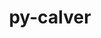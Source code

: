 ---
title: "py-calver"
layout: cache
categories: [package, develop-2023-11-19]
meta: {"versions": ["2022.6.26"], "compilers": ["apple-clang@=15.0.0", "cce@=15.0.1", "gcc@=11.1.0", "gcc@=11.3.0", "gcc@=11.4.0", "gcc@=7.3.1", "gcc@=7.5.0", "gcc@=9.4.0", "oneapi@=2023.2.0"], "oss": ["amzn2", "rhel8", "ubuntu18.04", "ubuntu20.04", "ubuntu22.04", "ventura"], "platforms": ["darwin", "linux"], "targets": ["aarch64", "neoverse_n1", "neoverse_v1", "ppc64le", "x86_64_v3", "zen4"], "stacks": ["aws-isc", "aws-isc-aarch64", "data-vis-sdk", "e4s", "e4s-cray-rhel", "e4s-neoverse_v1", "e4s-oneapi", "e4s-power", "e4s-rocm-external", "ml-darwin-aarch64-mps", "ml-linux-x86_64-cpu", "ml-linux-x86_64-cuda", "ml-linux-x86_64-rocm", "radiuss", "root"], "num_specs": 25, "num_specs_by_stack": {"root": 25, "ml-darwin-aarch64-mps": 2, "aws-isc-aarch64": 2, "aws-isc": 1, "e4s-cray-rhel": 2, "radiuss": 1, "e4s-neoverse_v1": 2, "e4s-power": 2, "data-vis-sdk": 2, "e4s": 3, "e4s-rocm-external": 1, "e4s-oneapi": 4, "ml-linux-x86_64-cuda": 4, "ml-linux-x86_64-rocm": 4, "ml-linux-x86_64-cpu": 4}}
spec_details: [{"hash": "6qsulw6hzc6sr6goduow64w2jmiuonlf", "compiler": "apple-clang@=15.0.0", "versions": ["2022.6.26"], "os": "ventura", "platform": "darwin", "target": "aarch64", "variants": ["build_system=python_pip"], "stacks": ["root", "ml-darwin-aarch64-mps"], "size": "-", "tarball": "https://binaries.spack.io/develop-2023-11-19/build_cache/darwin-ventura-aarch64/apple-clang-15.0.0/py-calver-2022.6.26/darwin-ventura-aarch64-apple-clang-15.0.0-py-calver-2022.6.26-6qsulw6hzc6sr6goduow64w2jmiuonlf.spack"}, {"hash": "ueumynu2sexh5wafzywcbhep3zdidt5n", "compiler": "apple-clang@=15.0.0", "versions": ["2022.6.26"], "os": "ventura", "platform": "darwin", "target": "aarch64", "variants": ["build_system=python_pip"], "stacks": ["root", "ml-darwin-aarch64-mps"], "size": "-", "tarball": "https://binaries.spack.io/develop-2023-11-19/build_cache/darwin-ventura-aarch64/apple-clang-15.0.0/py-calver-2022.6.26/darwin-ventura-aarch64-apple-clang-15.0.0-py-calver-2022.6.26-ueumynu2sexh5wafzywcbhep3zdidt5n.spack"}, {"hash": "xebrtkott2fbwc54ivakxjet3ef2zd7r", "compiler": "gcc@=7.3.1", "versions": ["2022.6.26"], "os": "amzn2", "platform": "linux", "target": "aarch64", "variants": ["build_system=python_pip"], "stacks": ["aws-isc-aarch64", "root"], "size": "-", "tarball": "https://binaries.spack.io/develop-2023-11-19/build_cache/linux-amzn2-aarch64/gcc-7.3.1/py-calver-2022.6.26/linux-amzn2-aarch64-gcc-7.3.1-py-calver-2022.6.26-xebrtkott2fbwc54ivakxjet3ef2zd7r.spack"}, {"hash": "t2yphv4rctezyjigqkkaa74iu6qrycxa", "compiler": "gcc@=7.3.1", "versions": ["2022.6.26"], "os": "amzn2", "platform": "linux", "target": "neoverse_n1", "variants": ["build_system=python_pip"], "stacks": ["aws-isc-aarch64", "root"], "size": "-", "tarball": "https://binaries.spack.io/develop-2023-11-19/build_cache/linux-amzn2-neoverse_n1/gcc-7.3.1/py-calver-2022.6.26/linux-amzn2-neoverse_n1-gcc-7.3.1-py-calver-2022.6.26-t2yphv4rctezyjigqkkaa74iu6qrycxa.spack"}, {"hash": "5ren7wfsu7earxx276or7ggg4ojwglg4", "compiler": "gcc@=7.3.1", "versions": ["2022.6.26"], "os": "amzn2", "platform": "linux", "target": "x86_64_v3", "variants": ["build_system=python_pip"], "stacks": ["aws-isc", "root"], "size": "-", "tarball": "https://binaries.spack.io/develop-2023-11-19/build_cache/linux-amzn2-x86_64_v3/gcc-7.3.1/py-calver-2022.6.26/linux-amzn2-x86_64_v3-gcc-7.3.1-py-calver-2022.6.26-5ren7wfsu7earxx276or7ggg4ojwglg4.spack"}, {"hash": "weusrvjycrk34x7u4mbdek7uwbcddaez", "compiler": "cce@=15.0.1", "versions": ["2022.6.26"], "os": "rhel8", "platform": "linux", "target": "zen4", "variants": ["build_system=python_pip"], "stacks": ["e4s-cray-rhel", "root"], "size": "-", "tarball": "https://binaries.spack.io/develop-2023-11-19/build_cache/linux-rhel8-zen4/cce-15.0.1/py-calver-2022.6.26/linux-rhel8-zen4-cce-15.0.1-py-calver-2022.6.26-weusrvjycrk34x7u4mbdek7uwbcddaez.spack"}, {"hash": "n53lshzgu5liyrmfgnjc2k6gwwjp6uzo", "compiler": "cce@=15.0.1", "versions": ["2022.6.26"], "os": "rhel8", "platform": "linux", "target": "zen4", "variants": ["build_system=python_pip"], "stacks": ["e4s-cray-rhel", "root"], "size": "-", "tarball": "https://binaries.spack.io/develop-2023-11-19/build_cache/linux-rhel8-zen4/cce-15.0.1/py-calver-2022.6.26/linux-rhel8-zen4-cce-15.0.1-py-calver-2022.6.26-n53lshzgu5liyrmfgnjc2k6gwwjp6uzo.spack"}, {"hash": "6f4dhccl3xsl5rwrfoha43jkt6mgywah", "compiler": "gcc@=7.5.0", "versions": ["2022.6.26"], "os": "ubuntu18.04", "platform": "linux", "target": "x86_64_v3", "variants": ["build_system=python_pip"], "stacks": ["root", "radiuss"], "size": "-", "tarball": "https://binaries.spack.io/develop-2023-11-19/build_cache/linux-ubuntu18.04-x86_64_v3/gcc-7.5.0/py-calver-2022.6.26/linux-ubuntu18.04-x86_64_v3-gcc-7.5.0-py-calver-2022.6.26-6f4dhccl3xsl5rwrfoha43jkt6mgywah.spack"}, {"hash": "t7c2igvlknozy46qrzsoyit2zlxzvvga", "compiler": "gcc@=11.4.0", "versions": ["2022.6.26"], "os": "ubuntu20.04", "platform": "linux", "target": "neoverse_v1", "variants": ["build_system=python_pip"], "stacks": ["e4s-neoverse_v1", "root"], "size": "-", "tarball": "https://binaries.spack.io/develop-2023-11-19/build_cache/linux-ubuntu20.04-neoverse_v1/gcc-11.4.0/py-calver-2022.6.26/linux-ubuntu20.04-neoverse_v1-gcc-11.4.0-py-calver-2022.6.26-t7c2igvlknozy46qrzsoyit2zlxzvvga.spack"}, {"hash": "7jvwu7phflg7dm6bjhh5pqnmh6xnqmsd", "compiler": "gcc@=11.4.0", "versions": ["2022.6.26"], "os": "ubuntu20.04", "platform": "linux", "target": "neoverse_v1", "variants": ["build_system=python_pip"], "stacks": ["e4s-neoverse_v1", "root"], "size": "-", "tarball": "https://binaries.spack.io/develop-2023-11-19/build_cache/linux-ubuntu20.04-neoverse_v1/gcc-11.4.0/py-calver-2022.6.26/linux-ubuntu20.04-neoverse_v1-gcc-11.4.0-py-calver-2022.6.26-7jvwu7phflg7dm6bjhh5pqnmh6xnqmsd.spack"}, {"hash": "ejsxvrbu4qys73cvl64makj2xicqlqd6", "compiler": "gcc@=9.4.0", "versions": ["2022.6.26"], "os": "ubuntu20.04", "platform": "linux", "target": "ppc64le", "variants": ["build_system=python_pip"], "stacks": ["e4s-power", "root"], "size": "-", "tarball": "https://binaries.spack.io/develop-2023-11-19/build_cache/linux-ubuntu20.04-ppc64le/gcc-9.4.0/py-calver-2022.6.26/linux-ubuntu20.04-ppc64le-gcc-9.4.0-py-calver-2022.6.26-ejsxvrbu4qys73cvl64makj2xicqlqd6.spack"}, {"hash": "wtq7dbhive6wjdg4gdejk7kt2h6jm5ke", "compiler": "gcc@=9.4.0", "versions": ["2022.6.26"], "os": "ubuntu20.04", "platform": "linux", "target": "ppc64le", "variants": ["build_system=python_pip"], "stacks": ["e4s-power", "root"], "size": "-", "tarball": "https://binaries.spack.io/develop-2023-11-19/build_cache/linux-ubuntu20.04-ppc64le/gcc-9.4.0/py-calver-2022.6.26/linux-ubuntu20.04-ppc64le-gcc-9.4.0-py-calver-2022.6.26-wtq7dbhive6wjdg4gdejk7kt2h6jm5ke.spack"}, {"hash": "5ox7dcfgftqxz6oyh4cafudtyuwvam7g", "compiler": "gcc@=11.1.0", "versions": ["2022.6.26"], "os": "ubuntu20.04", "platform": "linux", "target": "x86_64_v3", "variants": ["build_system=python_pip"], "stacks": ["data-vis-sdk", "root"], "size": "-", "tarball": "https://binaries.spack.io/develop-2023-11-19/build_cache/linux-ubuntu20.04-x86_64_v3/gcc-11.1.0/py-calver-2022.6.26/linux-ubuntu20.04-x86_64_v3-gcc-11.1.0-py-calver-2022.6.26-5ox7dcfgftqxz6oyh4cafudtyuwvam7g.spack"}, {"hash": "7e2qgz2a2uxhpo42j3vdsd5mm3cwjunr", "compiler": "gcc@=11.1.0", "versions": ["2022.6.26"], "os": "ubuntu20.04", "platform": "linux", "target": "x86_64_v3", "variants": ["build_system=python_pip"], "stacks": ["data-vis-sdk", "root"], "size": "-", "tarball": "https://binaries.spack.io/develop-2023-11-19/build_cache/linux-ubuntu20.04-x86_64_v3/gcc-11.1.0/py-calver-2022.6.26/linux-ubuntu20.04-x86_64_v3-gcc-11.1.0-py-calver-2022.6.26-7e2qgz2a2uxhpo42j3vdsd5mm3cwjunr.spack"}, {"hash": "dsntcybnudwcktfvacb6lzagokygk7ut", "compiler": "gcc@=11.4.0", "versions": ["2022.6.26"], "os": "ubuntu20.04", "platform": "linux", "target": "x86_64_v3", "variants": ["build_system=python_pip"], "stacks": ["e4s", "root", "e4s-rocm-external"], "size": "-", "tarball": "https://binaries.spack.io/develop-2023-11-19/build_cache/linux-ubuntu20.04-x86_64_v3/gcc-11.4.0/py-calver-2022.6.26/linux-ubuntu20.04-x86_64_v3-gcc-11.4.0-py-calver-2022.6.26-dsntcybnudwcktfvacb6lzagokygk7ut.spack"}, {"hash": "5z76mixbvvf4zbehbyalmlpkrva4wyn4", "compiler": "gcc@=11.4.0", "versions": ["2022.6.26"], "os": "ubuntu20.04", "platform": "linux", "target": "x86_64_v3", "variants": ["build_system=python_pip"], "stacks": ["e4s", "root"], "size": "-", "tarball": "https://binaries.spack.io/develop-2023-11-19/build_cache/linux-ubuntu20.04-x86_64_v3/gcc-11.4.0/py-calver-2022.6.26/linux-ubuntu20.04-x86_64_v3-gcc-11.4.0-py-calver-2022.6.26-5z76mixbvvf4zbehbyalmlpkrva4wyn4.spack"}, {"hash": "nvzvbsbxqzexrbr2jtppgcrgt2x4uoyd", "compiler": "gcc@=11.4.0", "versions": ["2022.6.26"], "os": "ubuntu20.04", "platform": "linux", "target": "x86_64_v3", "variants": ["build_system=python_pip"], "stacks": ["e4s", "root"], "size": "-", "tarball": "https://binaries.spack.io/develop-2023-11-19/build_cache/linux-ubuntu20.04-x86_64_v3/gcc-11.4.0/py-calver-2022.6.26/linux-ubuntu20.04-x86_64_v3-gcc-11.4.0-py-calver-2022.6.26-nvzvbsbxqzexrbr2jtppgcrgt2x4uoyd.spack"}, {"hash": "zbksacvjwtdi5ab7krr4xzu5ir2iiiu3", "compiler": "oneapi@=2023.2.0", "versions": ["2022.6.26"], "os": "ubuntu20.04", "platform": "linux", "target": "x86_64_v3", "variants": ["build_system=python_pip"], "stacks": ["e4s-oneapi", "root"], "size": "-", "tarball": "https://binaries.spack.io/develop-2023-11-19/build_cache/linux-ubuntu20.04-x86_64_v3/oneapi-2023.2.0/py-calver-2022.6.26/linux-ubuntu20.04-x86_64_v3-oneapi-2023.2.0-py-calver-2022.6.26-zbksacvjwtdi5ab7krr4xzu5ir2iiiu3.spack"}, {"hash": "kv3akyxmlifu5nvicgbgltzeq6w7nprz", "compiler": "oneapi@=2023.2.0", "versions": ["2022.6.26"], "os": "ubuntu20.04", "platform": "linux", "target": "x86_64_v3", "variants": ["build_system=python_pip"], "stacks": ["e4s-oneapi", "root"], "size": "-", "tarball": "https://binaries.spack.io/develop-2023-11-19/build_cache/linux-ubuntu20.04-x86_64_v3/oneapi-2023.2.0/py-calver-2022.6.26/linux-ubuntu20.04-x86_64_v3-oneapi-2023.2.0-py-calver-2022.6.26-kv3akyxmlifu5nvicgbgltzeq6w7nprz.spack"}, {"hash": "lyyrlbqinjt4gxkl2g5vgoqv7k4sl775", "compiler": "oneapi@=2023.2.0", "versions": ["2022.6.26"], "os": "ubuntu20.04", "platform": "linux", "target": "x86_64_v3", "variants": ["build_system=python_pip"], "stacks": ["e4s-oneapi", "root"], "size": "-", "tarball": "https://binaries.spack.io/develop-2023-11-19/build_cache/linux-ubuntu20.04-x86_64_v3/oneapi-2023.2.0/py-calver-2022.6.26/linux-ubuntu20.04-x86_64_v3-oneapi-2023.2.0-py-calver-2022.6.26-lyyrlbqinjt4gxkl2g5vgoqv7k4sl775.spack"}, {"hash": "i722x4r76jbn5htagyz3hb7mptkkgsdz", "compiler": "oneapi@=2023.2.0", "versions": ["2022.6.26"], "os": "ubuntu20.04", "platform": "linux", "target": "x86_64_v3", "variants": ["build_system=python_pip"], "stacks": ["e4s-oneapi", "root"], "size": "-", "tarball": "https://binaries.spack.io/develop-2023-11-19/build_cache/linux-ubuntu20.04-x86_64_v3/oneapi-2023.2.0/py-calver-2022.6.26/linux-ubuntu20.04-x86_64_v3-oneapi-2023.2.0-py-calver-2022.6.26-i722x4r76jbn5htagyz3hb7mptkkgsdz.spack"}, {"hash": "2m47rv4zyn5dgg6wnyy6rlsqr7dqthnj", "compiler": "gcc@=11.3.0", "versions": ["2022.6.26"], "os": "ubuntu22.04", "platform": "linux", "target": "x86_64_v3", "variants": ["build_system=python_pip"], "stacks": ["ml-linux-x86_64-cuda", "ml-linux-x86_64-rocm", "root", "ml-linux-x86_64-cpu"], "size": "-", "tarball": "https://binaries.spack.io/develop-2023-11-19/build_cache/linux-ubuntu22.04-x86_64_v3/gcc-11.3.0/py-calver-2022.6.26/linux-ubuntu22.04-x86_64_v3-gcc-11.3.0-py-calver-2022.6.26-2m47rv4zyn5dgg6wnyy6rlsqr7dqthnj.spack"}, {"hash": "ttjn4n74m4cp7fa4iucvxlunzc4dojj2", "compiler": "gcc@=11.3.0", "versions": ["2022.6.26"], "os": "ubuntu22.04", "platform": "linux", "target": "x86_64_v3", "variants": ["build_system=python_pip"], "stacks": ["ml-linux-x86_64-cuda", "ml-linux-x86_64-rocm", "root", "ml-linux-x86_64-cpu"], "size": "-", "tarball": "https://binaries.spack.io/develop-2023-11-19/build_cache/linux-ubuntu22.04-x86_64_v3/gcc-11.3.0/py-calver-2022.6.26/linux-ubuntu22.04-x86_64_v3-gcc-11.3.0-py-calver-2022.6.26-ttjn4n74m4cp7fa4iucvxlunzc4dojj2.spack"}, {"hash": "q544kyg6jxiagfyo46yrjg6v7trr3gcv", "compiler": "gcc@=11.3.0", "versions": ["2022.6.26"], "os": "ubuntu22.04", "platform": "linux", "target": "x86_64_v3", "variants": ["build_system=python_pip"], "stacks": ["ml-linux-x86_64-cuda", "ml-linux-x86_64-rocm", "root", "ml-linux-x86_64-cpu"], "size": "-", "tarball": "https://binaries.spack.io/develop-2023-11-19/build_cache/linux-ubuntu22.04-x86_64_v3/gcc-11.3.0/py-calver-2022.6.26/linux-ubuntu22.04-x86_64_v3-gcc-11.3.0-py-calver-2022.6.26-q544kyg6jxiagfyo46yrjg6v7trr3gcv.spack"}, {"hash": "i7qtfemljdofmj3c2rced2fgetaa7j6c", "compiler": "gcc@=11.3.0", "versions": ["2022.6.26"], "os": "ubuntu22.04", "platform": "linux", "target": "x86_64_v3", "variants": ["build_system=python_pip"], "stacks": ["ml-linux-x86_64-cuda", "ml-linux-x86_64-rocm", "root", "ml-linux-x86_64-cpu"], "size": "-", "tarball": "https://binaries.spack.io/develop-2023-11-19/build_cache/linux-ubuntu22.04-x86_64_v3/gcc-11.3.0/py-calver-2022.6.26/linux-ubuntu22.04-x86_64_v3-gcc-11.3.0-py-calver-2022.6.26-i7qtfemljdofmj3c2rced2fgetaa7j6c.spack"}]
---